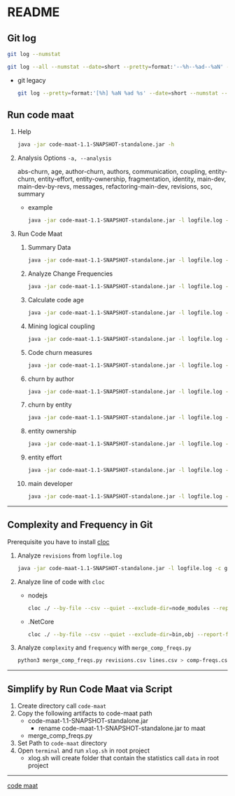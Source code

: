 # README

## Git log

```sh
git log --numstat
```

```sh
git log --all --numstat --date=short --pretty=format:'--%h--%ad--%aN' --no-renames --after=YYYY-MM-DD --before=YYYY-MM-DD > logfile.log
```

- git legacy

  ```sh
  git log --pretty=format:'[%h] %aN %ad %s' --date=short --numstat --after=YYYY-MM-DD > logfile.log
  ```

## Run code maat

1. Help

   ```sh
   java -jar code-maat-1.1-SNAPSHOT-standalone.jar -h
   ```

2. Analysis Options `-a, --analysis`

   abs-churn, age, author-churn, authors, communication, coupling, entity-churn, entity-effort, entity-ownership, fragmentation, identity, main-dev, main-dev-by-revs, messages, refactoring-main-dev, revisions, soc, summary

   - example

     ```sh
     java -jar code-maat-1.1-SNAPSHOT-standalone.jar -l logfile.log -c git2 -a authors
     ```

3. Run Code Maat

   1. Summary Data

      ```sh
      java -jar code-maat-1.1-SNAPSHOT-standalone.jar -l logfile.log -c git2 -a summary
      ```

   2. Analyze Change Frequencies

      ```sh
      java -jar code-maat-1.1-SNAPSHOT-standalone.jar -l logfile.log -c git2 -a revisions
      ```

   3. Calculate code age

      ```sh
      java -jar code-maat-1.1-SNAPSHOT-standalone.jar -l logfile.log -c git2 -a age
      ```

   4. Mining logical coupling

      ```sh
      java -jar code-maat-1.1-SNAPSHOT-standalone.jar -l logfile.log -c git2 -a coupling
      ```

   5. Code churn measures

      ```sh
      java -jar code-maat-1.1-SNAPSHOT-standalone.jar -l logfile.log -c git2 -a abs-churn
      ```

   6. churn by author

      ```sh
      java -jar code-maat-1.1-SNAPSHOT-standalone.jar -l logfile.log -c git2 -a author-churn
      ```

   7. churn by entity

      ```sh
      java -jar code-maat-1.1-SNAPSHOT-standalone.jar -l logfile.log -c git2 -a entity-churn
      ```

   8. entity ownership

      ```sh
      java -jar code-maat-1.1-SNAPSHOT-standalone.jar -l logfile.log -c git2 -a entity-ownership
      ```

   9. entity effort

      ```sh
      java -jar code-maat-1.1-SNAPSHOT-standalone.jar -l logfile.log -c git2 -a entity-effort
      ```

   10. main developer

       ```sh
       java -jar code-maat-1.1-SNAPSHOT-standalone.jar -l logfile.log -c git2 -a main-dev
       ```

---

## Complexity and Frequency in Git

Prerequisite you have to install [cloc](https://github.com/AlDanial/cloc)

1. Analyze `revisions` from `logfile.log`

   ```sh
   java -jar code-maat-1.1-SNAPSHOT-standalone.jar -l logfile.log -c git2 -a revisions > revisions.csv
   ```

2. Analyze line of code with `cloc`

   - nodejs

     ```sh
     cloc ./ --by-file --csv --quiet --exclude-dir=node_modules --report-file=./lines.csv
     ```

   - .NetCore

     ```sh
     cloc ./ --by-file --csv --quiet --exclude-dir=bin,obj --report-file=./lines.csv
     ```

3. Analyze `complexity` and `frequency` with `merge_comp_freqs.py`

   ```sh
   python3 merge_comp_freqs.py revisions.csv lines.csv > comp-freqs.csv
   ```

---

## Simplify by Run Code Maat via Script

1. Create directory call `code-maat`
2. Copy the following artifacts to code-maat path
   - code-maat-1.1-SNAPSHOT-standalone.jar
     - rename code-maat-1.1-SNAPSHOT-standalone.jar to maat
   - merge_comp_freqs.py
3. Set Path to `code-maat` directory
4. Open `terminal` and run `xlog.sh` in root project
   - xlog.sh will create folder that contain the statistics call `data` in root project

---

[code maat](https://github.com/adamtornhill/code-maat)

